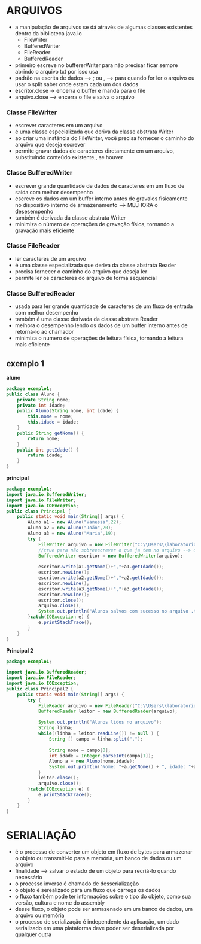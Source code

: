 # ARQUIVOS 
* a manipulação de arquivos se dá através de algumas classes existentes dentro da biblioteca java.io
    * FileWriter
    * BufferedWriter
    * FileReader
    * BufferedReader
* primeiro escreve no buffererWriter para não precisar ficar sempre abrindo o arquivo txt por isso usa
* padrão na escrita de dados --> ; ou , --> para quando for ler o arquivo ou usar o split saber onde estam cada um dos dados
* escritor.close -> encerra o buffer e manda para o file
* arquivo.close --> encerra o file e salva o arquivo
### Classe FileWriter
* escrever caracteres em um arquivo
* é uma classe especializada que deriva da classe abstrata Writer
* ao criar uma instância do FileWriter, você precisa fornecer o caminho do arquivo que deseja escrever
* permite gravar dados de caracteres diretamente em um arquivo, substituindo conteúdo existente,, se houver
### Classe BufferedWriter
* escrever grande quantidade de dados de caracteres em um fluxo de saida com melhor desempenho
* escreve os dados em um buffer interno antes de gravalos fisicamente no dispositivo interno de armazenamento --> MELHORA o desesempenho
* também é derivada da classe abstrata Writer
* minimiza o número de operações de gravação física, tornando a gravação mais eficiente
### Classe FileReader
* ler caracteres de um arquivo
* é uma classe especializada que deriva da classe abstrata Reader
* precisa fornecer o caminho do arquivo que deseja ler
* permite ler os caracteres do arquivo de forma sequencial
### Classe BufferedReader
* usada para ler grande quantidade de caracteres de um fluxo de entrada com melhor desempenho
* também é uma classe derivada da classe abstrata Reader
* melhora o desempenho lendo os dados de um buffer interno antes de retorná-lo ao chamador
* minimiza o numero de operações de leitura física, tornando a leitura mais eficiente

## exemplo 1
**aluno**
```java
package exemplo1;
public class Aluno {
	private String nome;
	private int idade;
	public Aluno(String nome, int idade) {
		this.nome = nome;
		this.idade = idade;
	}
	public String getNome() {
		return nome;
	}
	public int getIdade() {
		return idade;
	}
}

```
**principal**
``` java
package exemplo1;
import java.io.BufferedWriter;
import java.io.FileWriter;
import java.io.IOException;
public class Principal {
	public static void main(String[] args) {
		Aluno a1 = new Aluno("Vanessa",22);
		Aluno a2 = new Aluno("João",20);
		Aluno a3 = new Aluno("Maria",19);
		try {
			FileWriter arquivo = new FileWriter("C:\\Users\\laboratorio\\eclipse-workspace\\arquivos\\src\\exemplo1\\alunos.txt", true);
			//true para não sobreescrever o que ja tem no arquivo --> dessa forma ele sempre adiciona os novos dados no final do arquivo um append
			BufferedWriter escritor = new BufferedWriter(arquivo);
			
			escritor.write(a1.getNome()+","+a1.getIdade());
			escritor.newLine();
			escritor.write(a2.getNome()+","+a2.getIdade());
			escritor.newLine();
			escritor.write(a3.getNome()+","+a3.getIdade());
			escritor.newLine();
			escritor.close();
			arquivo.close();
			System.out.println("Alunos salvos com sucesso no arquivo .txt");
		}catch(IOException e) {
			e.printStackTrace();
		}
	}
}

```
**Principal 2**
```.java
package exemplo1;

import java.io.BufferedReader;
import java.io.FileReader;
import java.io.IOException;
public class Principal2 {
	public static void main(String[] args) {
		try {
			FileReader arquivo = new FileReader("C:\\Users\\laboratorio\\eclipse-workspace\\arquivos\\src\\exemplo1\\alunos.txt");
			BufferedReader leitor = new BufferedReader(arquivo);
			
			System.out.println("Alunos lidos no arquivo");
			String linha;
			while((linha = leitor.readLine()) != null ) {
				String [] campo = linha.split(",");
				
				String nome = campo[0];
				int idade = Integer.parseInt(campo[1]);
				Aluno a = new Aluno(nome,idade);
				System.out.println("Nome: "+a.getNome() + ", idade: "+a.getIdade());
			}
			leitor.close();
			arquivo.close();			
		}catch(IOException e) {
			e.printStackTrace();
		}
	}
}

```
# SERIALIAÇÃO
* é o processo de converter um objeto em fluxo de bytes para armazenar o objeto ou transmiti-lo para a memória, um banco de dados ou um arquivo
* finalidade --> salvar o estado de um objeto para recriá-lo quando necessário
* o processo inverso é chamado de desserialização
* o objeto é serealizado para um fluxo que carrega os dados
* o fluxo também pode ter informações sobre o tipo do objeto, como sua versão, cultura e nome do assembly
* desse fluxo, o objeto pode ser armazenado em um banco de dados, um arquivo ou memória
* o processo de serialização é independente da aplicação, um dado serializado em uma plataforma deve poder ser deserializada por qualquer outra


